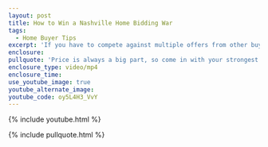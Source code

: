 ```yaml
---
layout: post
title: How to Win a Nashville Home Bidding War
tags:
  - Home Buyer Tips
excerpt: 'If you have to compete against multiple offers from other buyers for a home you want, there are a few steps you can take to give yourself a competitive edge.'
enclosure:
pullquote: 'Price is always a big part, so come in with your strongest offer price.'
enclosure_type: video/mp4
enclosure_time:
use_youtube_image: true
youtube_alternate_image:
youtube_code: oy5L4H3_VvY
---
```



{% include youtube.html %}

{% include pullquote.html %}